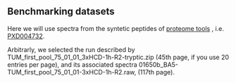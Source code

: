 ## Benchmarking datasets

Here we will use spectra from the syntetic peptides of [proteome tools]( http://www.proteometools.org/index.php?id=52) , i.e. [PXD004732](https://www.ebi.ac.uk/pride/archive/projects/PXD004732).

Arbitrarly, we selected the run described by TUM_first_pool_75_01_01_3xHCD-1h-R2-tryptic.zip (45th page, if you use 20 entries per page), and its associated spectra 01650b_BA5-TUM_first_pool_75_01_01-3xHCD-1h-R2.raw, (117th page).
